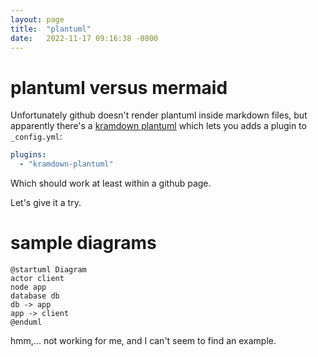 ```yaml
---
layout: page
title:  "plantuml"
date:   2022-11-17 09:16:38 -0800
---
```


# plantuml versus mermaid

Unfortunately github doesn't render plantuml inside markdown files, but apparently there's a 
[kramdown plantuml](https://github.com/SwedbankPay/kramdown-plantuml)
which lets you adds a plugin to `_config.yml`:
```yaml
plugins:
  - "kramdown-plantuml"
```

Which should work at least within a github page.

Let's give it a try.

# sample diagrams

```plantuml
@startuml Diagram
actor client
node app
database db
db -> app
app -> client
@enduml
```

hmm,... not working for me, and I can't seem to find an example.
